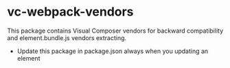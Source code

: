 # vc-webpack-vendors

This package contains Visual Composer vendors for backward compatibility and element.bundle.js vendors extracting.

- Update this package in package.json always when you updating an element
